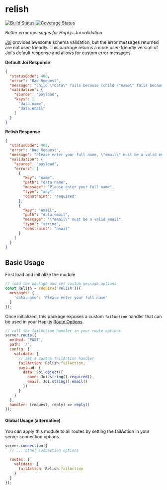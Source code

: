 # relish
[![Build Status][build-img]][build-url]
[![Coverage Status][coverage-img]][coverage-url]

_Better error messages for Hapi.js Joi validation_

[Joi](https://github.com/hapijs/joi) provides awesome schema validation, but the error messages returned are not user-friendly. This package returns a more user-friendly version of Joi's default response and allows for custom error messages.

**Default Joi Response**
```json
{
  "statusCode": 400,
  "error": "Bad Request",
  "message": "child \"data\" fails because [child \"name\" fails because [\"name\" is not allowed to be empty], child \"email\" fails because [\"email\" must be a valid email]]",
  "validation": {
    "source": "payload",
    "keys": [
      "data.name",
      "data.email"
    ]
  }
}
```

**Relish Response**
```json
{
  "statusCode": 400,
  "error": "Bad Request",
  "message": "Please enter your full name, \"email\" must be a valid email",
  "validation": {
    "source": "payload",
    "errors": [
      {
        "key": "name",
        "path": "data.name",
        "message": "Please enter your full name",
        "type": "any",
        "constraint": "required"
      },
      {
        "key": "email",
        "path": "data.email",
        "message": "\"email\" must be a valid email",
        "type": "string",
        "constraint": "email"
      }
    ]
  }
}
```

<!-- ## Installation
```sh
npm install relish --save
``` -->

## Basic Usage
First load and initialize the module

```js
// load the package and set custom message options
const Relish = require('relish')({
  messages: {
    'data.name': 'Please enter your full name'
  }
});
```

Once initialized, this package exposes a custom `failAction` handler that can be used in your Hapi.js [Route Options](http://hapijs.com/api#route-options).

```js
// call the failAction handler in your route options
server.route({
  method: 'POST',
  path: '/',
  config: {
    validate: {
      // set a custom failAction handler
      failAction: Relish.failAction,
      payload: {
        data: Joi.object({
          name: Joi.string().required(),
          email: Joi.string().email()
        })
      }
    }
  },
  handler: (request, reply) => reply()
});
```

#### Global Usage (alternative)
You can apply this module to all routes by setting the failAction in your server connection options.

```js
server.connection({
  // ... other connection options

  routes: {
    validate: {
      failAction: Relish.failAction
    }
  }
});
```

<!-- URLs -->
[build-img]:https://travis-ci.org/dialexa/relish.svg?branch=master
[build-url]:https://travis-ci.org/dialexa/relish
[coverage-img]:https://coveralls.io/repos/dialexa/relish/badge.svg?branch=master&service=github
[coverage-url]:https://coveralls.io/github/dialexa/relish?branch=master

